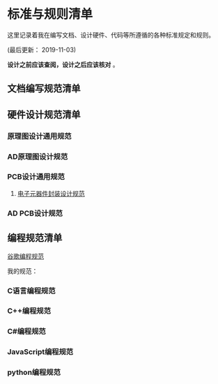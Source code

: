 # 标准与规则清单

这里记录着我在编写文档、设计硬件、代码等所遵循的各种标准规定和规则。

(最后更新： 2019-11-03)

**设计之前应该查阅，设计之后应该核对** 。

## 文档编写规范清单

## 硬件设计规范清单

### 原理图设计通用规范

### AD原理图设计规范

### PCB设计通用规范
1. [电子元器件封装设计规范](电子元器件封装设计规范.md)

### AD PCB设计规范

## 编程规范清单

[谷歌编程规范](https://zh-google-styleguide.readthedocs.io/en/latest/)

我的规范：

### C语言编程规范

### C++编程规范

### C#编程规范

### JavaScript编程规范

### python编程规范
